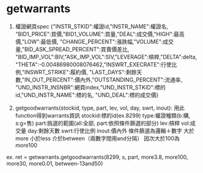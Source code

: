 # getwarrants
1. 權證網頁spec
{"INSTR_STKID":權證id,"INSTR_NAME":權證名,
"BID1_PRICE":買價,"BID1_VOLUME":買量,"DEAL":成交價,"HIGH":最高價,"LOW":最低價,
"CHANGE_PERCENT":漲跌幅,"VOLUME":成交量,"BID_ASK_SPREAD_PERCENT":買賣價差比,
"BID_IMP_VOL":BIV,"ASK_IMP_VOL":SIV,"LEVERAGE":槓桿,"DELTA":delta,
"THETA":-0.00486980008076462,"INSWRT_EXECRATE":行使比例,"INSWRT_STRIKE":履約價,
"LAST_DAYS":剩餘天數,"IN_OUT_PERCENT":價內外,"OUTSTANDING_PERCENT":流通率,
"UND_INSTR_INSNBR":網頁index,"UND_INSTR_STKID":標的id,"UND_INSTR_NAME":標的名,
"UND_DEAL":標的成交價}

2. getgoodwarrants(stockid, type, part, lev, vol, day, swrt, inout):
用此function得到warrants資訊
stockid:標的id(ex.8299) 
type:權證種類(b:購, s:g=售)
part:挑選的範圍(all:全部, part:依照條件篩選的部分)
lev:槓桿
vol:成交量
day:剩餘天數
swrt:行使比例
inout:價內外
條件篩選為邏輯＋數字
大於more 小於less 介於between（兩數字間用and分隔）
因次大於100為more100

ex. ret = getwarrants.getgoodwarrants(8299, s, part, more3.8, more100, more30, more0.01, between-13and50)
